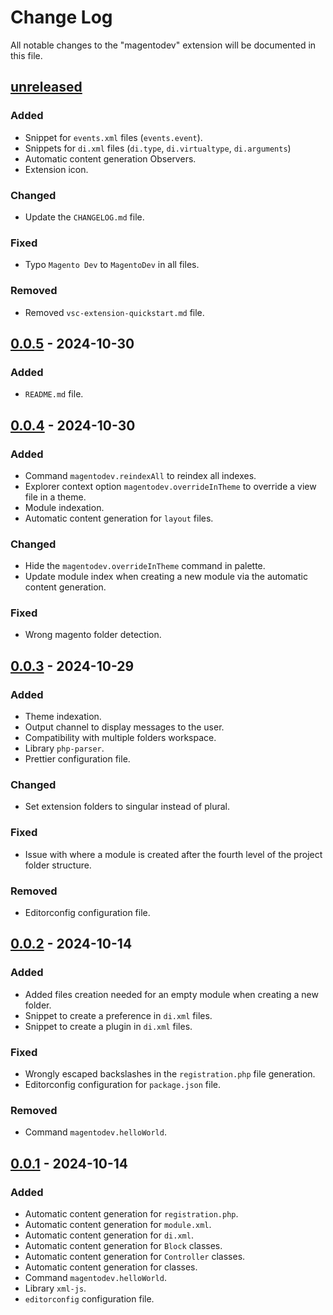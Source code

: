 # Change Log

All notable changes to the "magentodev" extension will be documented in this file.

<!-- Check [Keep a Changelog](http://keepachangelog.com/) for recommendations on how to structure this file. -->

## [unreleased]

### Added

- Snippet for `events.xml` files (`events.event`).
- Snippets for `di.xml` files (`di.type`, `di.virtualtype`, `di.arguments`) 
- Automatic content generation Observers.
- Extension icon.

### Changed

- Update the `CHANGELOG.md` file.

### Fixed

- Typo `Magento Dev` to `MagentoDev` in all files.

### Removed

- Removed `vsc-extension-quickstart.md` file.

## [0.0.5] - 2024-10-30

### Added

- `README.md` file.

## [0.0.4] - 2024-10-30

### Added

- Command `magentodev.reindexAll` to reindex all indexes.
- Explorer context option `magentodev.overrideInTheme` to override a view file in a theme.
- Module indexation.
- Automatic content generation for `layout` files.

### Changed

- Hide the `magentodev.overrideInTheme` command in palette.
- Update module index when creating a new module via the automatic content generation.

### Fixed

- Wrong magento folder detection.

## [0.0.3] - 2024-10-29

### Added

- Theme indexation.
- Output channel to display messages to the user.
- Compatibility with multiple folders workspace.
- Library `php-parser`.
- Prettier configuration file.

### Changed

- Set extension folders to singular instead of plural.

### Fixed

- Issue with where a module is created after the fourth level of the project folder structure.

### Removed

- Editorconfig configuration file.

## [0.0.2] - 2024-10-14

### Added

- Added files creation needed for an empty module when creating a new folder.
- Snippet to create a preference in `di.xml` files.
- Snippet to create a plugin in `di.xml` files.

### Fixed

- Wrongly escaped backslashes in the `registration.php` file generation.
- Editorconfig configuration for `package.json` file.

### Removed

- Command `magentodev.helloWorld`.

## [0.0.1] - 2024-10-14

### Added

- Automatic content generation for `registration.php`.
- Automatic content generation for `module.xml`.
- Automatic content generation for `di.xml`.
- Automatic content generation for `Block` classes.
- Automatic content generation for `Controller` classes.
- Automatic content generation for classes.
- Command `magentodev.helloWorld`.
- Library `xml-js`.
- `editorconfig` configuration file.

[unreleased]:  https://github.com/CyrilLeblanc/vscode-magentodev/compare/v0.0.5...HEAD
[0.0.5]: https://github.com/CyrilLeblanc/vscode-magentodev/compare/v0.0.4...v0.0.5
[0.0.4]: https://github.com/CyrilLeblanc/vscode-magentodev/compare/v0.0.3...v0.0.4
[0.0.3]: https://github.com/CyrilLeblanc/vscode-magentodev/compare/v0.0.2...v0.0.3
[0.0.2]: https://github.com/CyrilLeblanc/vscode-magentodev/compare/v0.0.1...v0.0.2
[0.0.1]: https://github.com/CyrilLeblanc/vscode-magentodev/releases/tag/v0.0.1